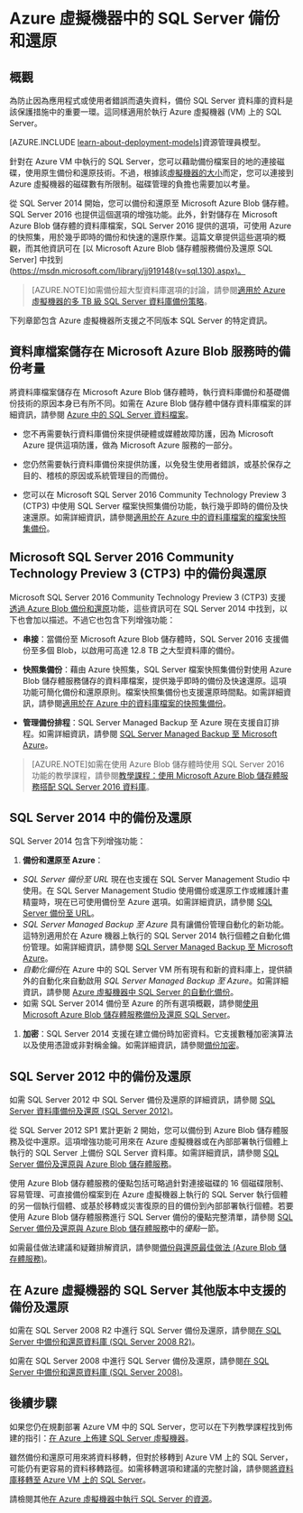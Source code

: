 <properties
	pageTitle="備份和還原 SQL Server |Microsoft Azure"
	description="描述 Azure 虛擬機器上執行的 SQL Server 資料庫之備份和還原考量。"
	services="virtual-machines"
	documentationCenter="na"
	authors="rothja"
	manager="jeffreyg"
	editor="monicar"
	tags="azure-service-management" />

<tags
	ms.service="virtual-machines"
	ms.devlang="na"
	ms.topic="article"
	ms.tgt_pltfrm="vm-windows-sql-server"
	ms.workload="infrastructure-services"
	ms.date="11/13/2015"
	ms.author="jroth" />

# Azure 虛擬機器中的 SQL Server 備份和還原

## 概觀

為防止因為應用程式或使用者錯誤而遺失資料，備份 SQL Server 資料庫的資料是該保護措施中的重要一環。這同樣適用於執行 Azure 虛擬機器 (VM) 上的 SQL Server。

[AZURE.INCLUDE [learn-about-deployment-models](../../includes/learn-about-deployment-models-classic-include.md)]資源管理員模型。

針對在 Azure VM 中執行的 SQL Server，您可以藉助備份檔案目的地的連接磁碟，使用原生備份和還原技術。不過，根據該[虛擬機器的大小](virtual-machines-size-specs.md)而定，您可以連接到 Azure 虛擬機器的磁碟數有所限制。磁碟管理的負擔也需要加以考量。

從 SQL Server 2014 開始，您可以備份和還原至 Microsoft Azure Blob 儲存體。SQL Server 2016 也提供這個選項的增強功能。此外，針對儲存在 Microsoft Azure Blob 儲存體的資料庫檔案，SQL Server 2016 提供的選項，可使用 Azure 的快照集，用於幾乎即時的備份和快速的還原作業。這篇文章提供這些選項的概觀，而其他資訊可在 [以 Microsoft Azure Blob 儲存體服務備份及還原 SQL Server] 中找到 (https://msdn.microsoft.com/library/jj919148(v=sql.130).aspx)。

>[AZURE.NOTE]如需備份超大型資料庫選項的討論，請參閱[適用於 Azure 虛擬機器的多 TB 級 SQL Server 資料庫備份策略](http://blogs.msdn.com/b/igorpag/archive/2015/07/28/multi-terabyte-sql-server-database-backup-strategies-for-azure-virtual-machines.aspx)。

下列章節包含 Azure 虛擬機器所支援之不同版本 SQL Server 的特定資訊。

## 資料庫檔案儲存在 Microsoft Azure Blob 服務時的備份考量

將資料庫檔案儲存在 Microsoft Azure Blob 儲存體時，執行資料庫備份和基礎備份技術的原因本身已有所不同。如需在 Azure Blob 儲存體中儲存資料庫檔案的詳細資訊，請參閱 [Azure 中的 SQL Server 資料檔案](https://msdn.microsoft.com/library/jj919148.aspx)。

- 您不再需要執行資料庫備份來提供硬體或媒體故障防護，因為 Microsoft Azure 提供這項防護，做為 Microsoft Azure 服務的一部分。

- 您仍然需要執行資料庫備份來提供防護，以免發生使用者錯誤，或基於保存之目的、稽核的原因或系統管理目的而備份。

- 您可以在 Microsoft SQL Server 2016 Community Technology Preview 3 (CTP3) 中使用 SQL Server 檔案快照集備份功能，執行幾乎即時的備份及快速還原。如需詳細資訊，請參閱[適用於在 Azure 中的資料庫檔案的檔案快照集備份](https://msdn.microsoft.com/library/mt169363.aspx)。

## Microsoft SQL Server 2016 Community Technology Preview 3 (CTP3) 中的備份與還原

Microsoft SQL Server 2016 Community Technology Preview 3 (CTP3) 支援[透過 Azure Blob 備份和還原](https://msdn.microsoft.com/library/jj919148.aspx)功能，這些資訊可在 SQL Server 2014 中找到，以下也會加以描述。不過它也包含下列增強功能：

- **串接**：當備份至 Microsoft Azure Blob 儲存體時，SQL Server 2016 支援備份至多個 Blob，以啟用可高達 12.8 TB 之大型資料庫的備份。

- **快照集備份**：藉由 Azure 快照集，SQL Server 檔案快照集備份對使用 Azure Blob 儲存體服務儲存的資料庫檔案，提供幾乎即時的備份及快速還原。這項功能可簡化備份和還原原則。檔案快照集備份也支援還原時間點。如需詳細資訊，請參閱[適用於在 Azure 中的資料庫檔案的快照集備份](https://msdn.microsoft.com/library/mt169363%28v=sql.130%29.aspx)。

- **管理備份排程**：SQL Server Managed Backup 至 Azure 現在支援自訂排程。如需詳細資訊，請參閱 [SQL Server Managed Backup 至 Microsoft Azure](https://msdn.microsoft.com/library/dn449496.aspx)。

>[AZURE.NOTE]如需在使用 Azure Blob 儲存體時使用 SQL Server 2016 功能的教學課程，請參閱[教學課程：使用 Microsoft Azure Blob 儲存體服務搭配 SQL Server 2016 資料庫](https://msdn.microsoft.com/library/dn466438.aspx)。

## SQL Server 2014 中的備份及還原

SQL Server 2014 包含下列增強功能：

1. **備份和還原至 Azure**：

 - *SQL Server 備份至 URL* 現在也支援在 SQL Server Management Studio 中使用。在 SQL Server Management Studio 使用備份或還原工作或維護計畫精靈時，現在已可使用備份至 Azure 選項。如需詳細資訊，請參閱 [SQL Server 備份至 URL](https://msdn.microsoft.com/library/jj919148%28v=sql.120%29.aspx)。
 - *SQL Server Managed Backup 至 Azure* 具有讓備份管理自動化的新功能。這特別適用於在 Azure 機器上執行的 SQL Server 2014 執行個體之自動化備份管理。如需詳細資訊，請參閱 [SQL Server Managed Backup 至 Microsoft Azure](https://msdn.microsoft.com/library/dn449496%28v=sql.120%29.aspx)。
 - *自動化備份*在 Azure 中的 SQL Server VM 所有現有和新的資料庫上，提供額外的自動化來自動啟用 *SQL Server Managed Backup 至 Azure*。如需詳細資訊，請參閱 [Azure 虛擬機器中 SQL Server 的自動化備份](virtual-machines-sql-server-automated-backup.md)。
 - 如需 SQL Server 2014 備份至 Azure 的所有選項概觀，請參閱[使用 Microsoft Azure Blob 儲存體服務備份及還原 SQL Server](https://msdn.microsoft.com/library/jj919148%28v=sql.120%29.aspx)。

1. **加密**：SQL Server 2014 支援在建立備份時加密資料。它支援數種加密演算法以及使用憑證或非對稱金鑰。如需詳細資訊，請參閱[備份加密](https://msdn.microsoft.com/library/dn449489%28v=sql.120%29.aspx)。

## SQL Server 2012 中的備份及還原

如需 SQL Server 2012 中 SQL Server 備份及還原的詳細資訊，請參閱 [SQL Server 資料庫備份及還原 (SQL Server 2012)](https://msdn.microsoft.com/library/ms187048%28v=sql.110%29.aspx)。

從 SQL Server 2012 SP1 累計更新 2 開始，您可以備份到 Azure Blob 儲存體服務及從中還原。這項增強功能可用來在 Azure 虛擬機器或在內部部署執行個體上執行的 SQL Server 上備份 SQL Server 資料庫。如需詳細資訊，請參閱 [SQL Server 備份及還原與 Azure Blob 儲存體服務](https://msdn.microsoft.com/library/jj919148%28v=sql.110%29.aspx)。

使用 Azure Blob 儲存體服務的優點包括可略過針對連接磁碟的 16 個磁碟限制、容易管理、可直接備份檔案到在 Azure 虛擬機器上執行的 SQL Server 執行個體的另一個執行個體、或基於移轉或災害復原的目的備份到內部部署執行個體。若要使用 Azure Blob 儲存體服務進行 SQL Server 備份的優點完整清單，請參閱 [SQL Server 備份及還原與 Azure Blob 儲存體服務](https://msdn.microsoft.com/library/jj919148%28v=sql.110%29.aspx)中的*優點*一節。

如需最佳做法建議和疑難排解資訊，請參閱[備份與還原最佳做法 (Azure Blob 儲存體服務)](https://msdn.microsoft.com/library/jj919149%28v=sql.110%29.aspx)。

## 在 Azure 虛擬機器的 SQL Server 其他版本中支援的備份及還原

如需在 SQL Server 2008 R2 中進行 SQL Server 備份及還原，請參閱[在 SQL Server 中備份和還原資料庫 (SQL Server 2008 R2)](https://msdn.microsoft.com/library/ms187048%28v=sql.105%29.aspx)。

如需在 SQL Server 2008 中進行 SQL Server 備份及還原，請參閱[在 SQL Server 中備份和還原資料庫 (SQL Server 2008)](https://msdn.microsoft.com/library/ms187048%28v=sql.100%29.aspx)。

## 後續步驟

如果您仍在規劃部署 Azure VM 中的 SQL Server，您可以在下列教學課程找到佈建的指引：[在 Azure 上佈建 SQL Server 虛擬機器](virtual-machines-provision-sql-server.md)。

雖然備份和還原可用來將資料移轉，但對於移轉到 Azure VM 上的 SQL Server，可能仍有更容易的資料移轉路徑。如需移轉選項和建議的完整討論，請參閱[將資料庫移轉至 Azure VM 上的 SQL Server](virtual-machines-migrate-onpremises-database.md)。

請檢閱其他[在 Azure 虛擬機器中執行 SQL Server 的資源](virtual-machines-sql-server-infrastructure-services.md)。

<!---HONumber=Nov15_HO4-->